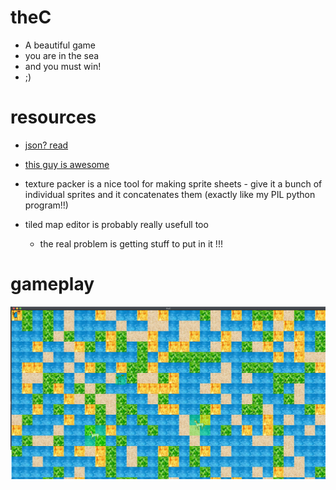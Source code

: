 
# theC
  * A beautiful game
  * you are in the sea
  * and you must win!
  * ;)


# resources

  * [json? read](https://stackoverflow.com/questions/32205981/reading-json-files-in-c)
  * [this guy is awesome](https://www.youtube.com/watch?v=ghgd-R1gRmc&list=PLHJE4y54mpC5j_x90UkuoMZOdmmL9-_rg&index=18)

  * texture packer is a nice tool for making sprite sheets
  		- give it a bunch of individual sprites and it concatenates them (exactly like my PIL python program!!)
  * tiled map editor is probably really usefull too
  	- the real problem is getting stuff to put in it !!!

# gameplay

![gameplay](gameplay.png)



